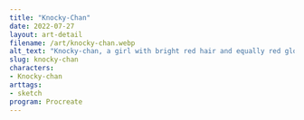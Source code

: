 ```yaml
---
title: "Knocky-Chan"
date: 2022-07-27
layout: art-detail
filename: /art/knocky-chan.webp
alt_text: "Knocky-chan, a girl with bright red hair and equally red gloves, is making a punching motion at you. Next to her is a small gray cat in a brown cardboard box."
slug: knocky-chan
characters:
- Knocky-chan
arttags:
- sketch
program: Procreate
---
```


